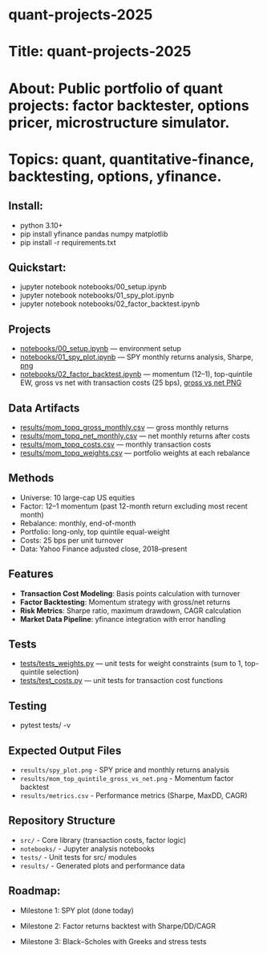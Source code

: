 # quant-projects-2025
# Title: quant-projects-2025

# About: Public portfolio of quant projects: factor backtester, options pricer, microstructure simulator. 

# Topics: quant, quantitative-finance, backtesting, options, yfinance.

## Install:
- python 3.10+
- pip install yfinance pandas numpy matplotlib​
- pip install -r requirements.txt

## Quickstart:
- jupyter notebook notebooks/00_setup.ipynb
- jupyter notebook notebooks/01_spy_plot.ipynb
- jupyter notebook notebooks/02_factor_backtest.ipynb

## Projects
- [notebooks/00_setup.ipynb](notebooks/00_setup.ipynb) — environment setup
- [notebooks/01_spy_plot.ipynb](notebooks/01_spy_plot.ipynb) — SPY monthly returns analysis, Sharpe, [png](results/spy_plot.png)
- [notebooks/02_factor_backtest.ipynb](notebooks/02_factor_backtest.ipynb) — momentum (12–1), top-quintile EW, gross vs net with transaction costs (25 bps), [gross vs net PNG](results/mom_top_quintile_gross_vs_net.png)

## Data Artifacts

- [results/mom_topq_gross_monthly.csv](results/mom_topq_gross_monthly.csv) — gross monthly returns
- [results/mom_topq_net_monthly.csv](results/mom_topq_net_monthly.csv) — net monthly returns after costs
- [results/mom_topq_costs.csv](results/mom_topq_costs.csv) — monthly transaction costs
- [results/mom_topq_weights.csv](results/mom_topq_weights.csv) — portfolio weights at each rebalance

## Methods
- Universe: 10 large-cap US equities
- Factor: 12–1 momentum (past 12-month return excluding most recent month)
- Rebalance: monthly, end-of-month
- Portfolio: long-only, top quintile equal-weight
- Costs: 25 bps per unit turnover
- Data: Yahoo Finance adjusted close, 2018–present

## Features
- **Transaction Cost Modeling**: Basis points calculation with turnover
- **Factor Backtesting**: Momentum strategy with gross/net returns
- **Risk Metrics**: Sharpe ratio, maximum drawdown, CAGR calculation
- **Market Data Pipeline**: yfinance integration with error handling

## Tests
- [tests/tests_weights.py](tests/tests_weights.py) — unit tests for weight constraints (sum to 1, top-quintile selection)
- [tests/test_costs.py](tests/test_costs.py) — unit tests for transaction cost functions

## Testing
- pytest tests/ -v

## Expected Output Files
- `results/spy_plot.png` - SPY price and monthly returns analysis
- `results/mom_top_quintile_gross_vs_net.png` - Momentum factor backtest
- `results/metrics.csv` - Performance metrics (Sharpe, MaxDD, CAGR)

## Repository Structure
- `src/` - Core library (transaction costs, factor logic)
- `notebooks/` - Jupyter analysis notebooks
- `tests/` - Unit tests for src/ modules
- `results/` - Generated plots and performance data


## Roadmap:

- Milestone 1: SPY plot (done today)

- Milestone 2: Factor returns backtest with Sharpe/DD/CAGR

- Milestone 3: Black–Scholes with Greeks and stress tests

